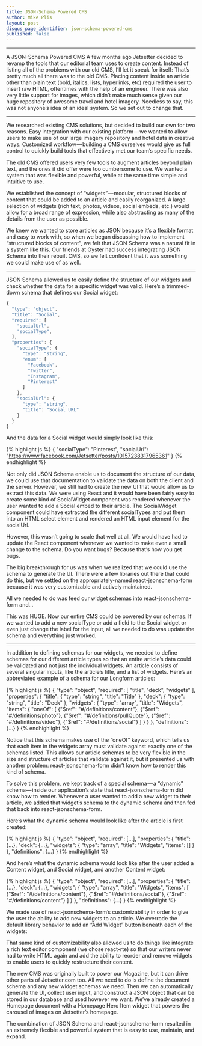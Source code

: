 ```yaml
---
title: JSON-Schema Powered CMS
author: Mike Plis
layout: post
disqus_page_identifier: json-schema-powered-cms
published: false
---
```


---

A JSON-Schema Powered CMS
A few months ago Jetsetter decided to revamp the tools that our editorial team uses to create content. Instead of listing all of the problems with our old CMS, I’ll let it speak for itself:
That’s pretty much all there was to the old CMS. Placing content inside an article other than plain text (bold, italics, lists, hyperlinks, etc) required the user to insert raw HTML, oftentimes with the help of an engineer. There was also very little support for images, which didn’t make much sense given our huge repository of awesome travel and hotel imagery.
Needless to say, this was not anyone’s idea of an ideal system. So we set out to change that.


---

We researched existing CMS solutions, but decided to build our own for two reasons.
Easy integration with our existing platform — we wanted to allow users to make use of our large imagery repository and hotel data in creative ways.
Customized workflow — building a CMS ourselves would give us full control to quickly build tools that effectively met our team’s specific needs.

The old CMS offered users very few tools to augment articles beyond plain text, and the ones it did offer were too cumbersome to use. We wanted a system that was flexible and powerful, while at the same time simple and intuitive to use.

We established the concept of “widgets” — modular, structured blocks of content that could be added to an article and easily reorganized. A large selection of widgets (rich text, photos, videos, social embeds, etc.) would allow for a broad range of expression, while also abstracting as many of the details from the user as possible.

We knew we wanted to store articles as JSON because it’s a flexible format and easy to work with, so when we began discussing how to implement “structured blocks of content”, we felt that JSON Schema was a natural fit in a system like this. Our friends at Oyster had success integrating JSON Schema into their rebuilt CMS, so we felt confident that it was something we could make use of as well.


---

JSON Schema allowed us to easily define the structure of our widgets and check whether the data for a specific widget was valid. Here’s a trimmed-down schema that defines our Social widget:

```js
{
  "type": "object",
  "title": "Social",
  "required": [
    "socialUrl",
    "socialType",
  ],
  "properties": {
    "socialType": {
      "type": "string",
      "enum": [
        "Facebook",
        "Twitter",
        "Instagram",
        "Pinterest"
      ]
    },
    "socialUrl": {
      "type": "string",
      "title": "Social URL"
    }
  }
}
```

And the data for a Social widget would simply look like this:

{% highlight js %}
{
    "socialType": "Pinterest",
    "socialUrl": "https://www.facebook.com/Jetsetter/posts/10157238317965361"
}
{% endhighlight %}

Not only did JSON Schema enable us to document the structure of our data, we could use that documentation to validate the data on both the client and the server.
However, we still had to create the new UI that would allow us to extract this data. We were using React and it would have been fairly easy to create some kind of SocialWidget component was rendered whenever the user wanted to add a Social embed to their article. The SocialWidget component could have extracted the different socialTypes and put them into an HTML select element and rendered an HTML input element for the socialUrl. 

However, this wasn’t going to scale that well at all. We would have had to update the React component whenever we wanted to make even a small change to the schema. Do you want bugs? Because that’s how you get bugs.

The big breakthrough for us was when we realized that we could use the schema to generate the UI. There were a few libraries out there that could do this, but we settled on the appropriately-named react-jsonschema-form because it was very customizable and actively maintained.

All we needed to do was feed our widget schemas into react-jsonschema-form and…

This was HUGE. Now our entire CMS could be powered by our schemas. If we wanted to add a new socialType or add a field to the Social widget or even just change the label for the input, all we needed to do was update the schema and everything just worked.


---

In addition to defining schemas for our widgets, we needed to define schemas for our different article types so that an entire article’s data could be validated and not just the individual widgets. An article consists of several singular inputs, like the article’s title, and a list of widgets. Here’s an abbreviated example of a schema for our Longform articles:

{% highlight js %}
{
  "type": "object",
  "required": [
    "title",
    "deck",
    "widgets"
  ],
  "properties": {
    "title": {
      "type": "string",
      "title": "Title"
    },
    "deck": {
      "type": "string",
      "title": "Deck"
    },
    "widgets": {
      "type": "array",
      "title": "Widgets",
      "items": {
        "oneOf": [
          {"$ref": "#/definitions/content"},
          {"$ref": "#/definitions/photo"},
          {"$ref": "#/definitions/pullQuote"},
          {"$ref": "#/definitions/video"},
          {"$ref": "#/definitions/social"}
        ]
      }
    }
  },
  "definitions": {...}
}
{% endhighlight %}

Notice that this schema makes use of the “oneOf” keyword, which tells us that each item in the widgets array must validate against exactly one of the schemas listed. This allows our article schemas to be very flexible in the size and structure of articles that validate against it, but it presented us with another problem: react-jsonschema-form didn’t know how to render this kind of schema.

To solve this problem, we kept track of a special schema — a “dynamic” schema — inside our application’s state that react-jsonschema-form did know how to render. Whenever a user wanted to add a new widget to their article, we added that widget’s schema to the dynamic schema and then fed that back into react-jsonschema-form.

Here’s what the dynamic schema would look like after the article is first created:

{% highlight js %}
{
  "type": "object",
  "required": [...],
  "properties": {
    "title": {...},
    "deck": {...},
    "widgets": {
      "type": "array",
      "title": "Widgets",
      "items": []
    }
  },
  "definitions": {...}
}
{% endhighlight %}

And here’s what the dynamic schema would look like after the user added a Content widget, and Social widget, and another Content widget:

{% highlight js %}
{
  "type": "object",
  "required": [...],
  "properties": {
    "title": {...},
    "deck": {...},
    "widgets": {
      "type": "array",
      "title": "Widgets",
      "items": [
          {"$ref": "#/definitions/content"},
          {"$ref": "#/definitions/social"},
          {"$ref": "#/definitions/content"}
      ]
    }
  },
  "definitions": {...}
}
{% endhighlight %}

We made use of react-jsonschema-form’s customizability in order to give the user the ability to add new widgets to an article. We overrode the default library behavior to add an “Add Widget” button beneath each of the widgets:

That same kind of customizability also allowed us to do things like integrate a rich text editor component (we chose react-rte) so that our writers never had to write HTML again and add the ability to reorder and remove widgets to enable users to quickly restructure their content.

The new CMS was originally built to power our Magazine, but it can drive other parts of Jetsetter.com too. All we need to do is define the document schema and any new widget schemas we need. Then we can automatically generate the UI, collect user input, and construct a JSON object that can be stored in our database and used however we want. We’ve already created a Homepage document with a Homepage Hero Item widget that powers the carousel of images on Jetsetter’s homepage.

The combination of JSON Schema and react-jsonschema-form resulted in an extremely flexible and powerful system that is easy to use, maintain, and expand.